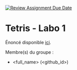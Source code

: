 [![Review Assignment Due Date](https://classroom.github.com/assets/deadline-readme-button-24ddc0f5d75046c5622901739e7c5dd533143b0c8e959d652212380cedb1ea36.svg)](https://classroom.github.com/a/EEdUOKl1)
# Tetris - Labo 1

Énoncé disponible [ici](https://web-classroom.github.io/labos/labo-2-tetris-1.html).

Membre(s) du groupe :
- <full_name> (<github_id>)

